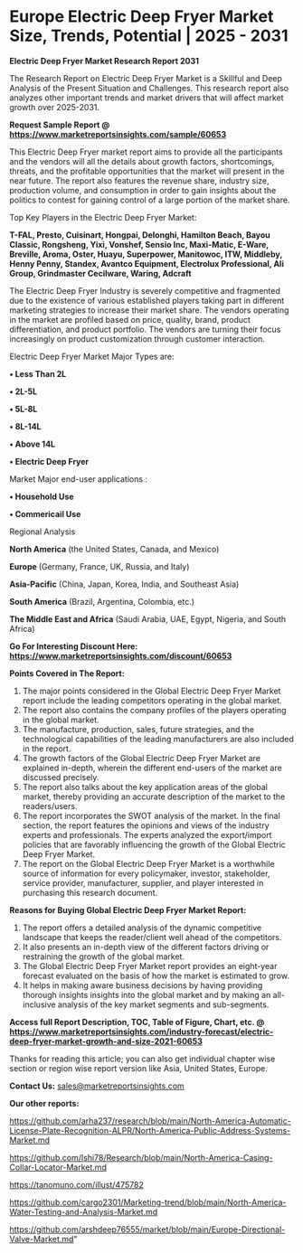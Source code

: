   # Europe Electric Deep Fryer Market Size, Trends, Potential | 2025 - 2031

<strong>Electric Deep Fryer Market Research Report 2031</strong>

The Research Report on Electric Deep Fryer Market is a Skillful and Deep Analysis of the Present Situation and Challenges. This research report also analyzes other important trends and market drivers that will affect market growth over 2025-2031.

<strong>Request Sample Report @ <a href=https://www.marketreportsinsights.com/sample/60653>https://www.marketreportsinsights.com/sample/60653</a></strong>

This Electric Deep Fryer market report aims to provide all the participants and the vendors will all the details about growth factors, shortcomings, threats, and the profitable opportunities that the market will present in the near future. The report also features the revenue share, industry size, production volume, and consumption in order to gain insights about the politics to contest for gaining control of a large portion of the market share.

Top Key Players in the Electric Deep Fryer Market:

<strong>T-FAL, Presto, Cuisinart, Hongpai, Delonghi, Hamilton Beach, Bayou Classic, Rongsheng, Yixi, Vonshef, Sensio Inc, Maxi-Matic, E-Ware, Breville, Aroma, Oster, Huayu, Superpower, Manitowoc, ITW, Middleby, Henny Penny, Standex, Avantco Equipment, Electrolux Professional, Ali Group, Grindmaster Cecilware, Waring, Adcraft</strong>

The Electric Deep Fryer Industry is severely competitive and fragmented due to the existence of various established players taking part in different marketing strategies to increase their market share. The vendors operating in the market are profiled based on price, quality, brand, product differentiation, and product portfolio. The vendors are turning their focus increasingly on product customization through customer interaction.

Electric Deep Fryer Market Major Types are:

<strong>• Less Than 2L

• 2L-5L

• 5L-8L

• 8L-14L

• Above 14L

• Electric Deep Fryer</strong>

Market Major end-user applications :

<strong>• Household Use

• Commericail Use</strong>

Regional Analysis

</u><strong><b>North America</b></strong> (the United States, Canada, and Mexico)

<strong><b>Europe </b></strong>(Germany, France, UK, Russia, and Italy)

<strong><b>Asia-Pacific</b></strong> (China, Japan, Korea, India, and Southeast Asia)

<strong><b>South America</b></strong> (Brazil, Argentina, Colombia, etc.)

<strong><b>The Middle East and Africa</b></strong> (Saudi Arabia, UAE, Egypt, Nigeria, and South Africa)

<strong>Go For Interesting Discount Here: <a href=https://www.marketreportsinsights.com/discount/60653>https://www.marketreportsinsights.com/discount/60653</a></strong>

<strong>Points Covered in The Report:</strong>
<ol>
  <li>The major points considered in the Global Electric Deep Fryer Market report include the leading competitors operating in the global market.</li>
  <li>The report also contains the company profiles of the players operating in the global market.</li>
  <li>The manufacture, production, sales, future strategies, and the technological capabilities of the leading manufacturers are also included in the report.</li>
  <li>The growth factors of the Global Electric Deep Fryer Market are explained in-depth, wherein the different end-users of the market are discussed precisely.</li>
  <li>The report also talks about the key application areas of the global market, thereby providing an accurate description of the market to the readers/users.</li>
  <li>The report incorporates the SWOT analysis of the market. In the final section, the report features the opinions and views of the industry experts and professionals. The experts analyzed the export/import policies that are favorably influencing the growth of the Global Electric Deep Fryer Market.</li>
  <li>The report on the Global Electric Deep Fryer Market is a worthwhile source of information for every policymaker, investor, stakeholder, service provider, manufacturer, supplier, and player interested in purchasing this research document.</li>
</ol>
<strong>Reasons for Buying Global Electric Deep Fryer Market Report:</strong>

<ol>
  <li>The report offers a detailed analysis of the dynamic competitive landscape that keeps the reader/client well ahead of the competitors.</li>
  <li>It also presents an in-depth view of the different factors driving or restraining the growth of the global market.</li>
  <li>The Global Electric Deep Fryer Market report provides an eight-year forecast evaluated on the basis of how the market is estimated to grow.</li>
  <li>It helps in making aware business decisions by having providing thorough insights insights into the global market and by making an all-inclusive analysis of the key market segments and sub-segments.</li>
</ol>
<strong>Access full Report Description, TOC, Table of Figure, Chart, etc. @ <a href=https://www.marketreportsinsights.com/industry-forecast/electric-deep-fryer-market-growth-and-size-2021-60653>https://www.marketreportsinsights.com/industry-forecast/electric-deep-fryer-market-growth-and-size-2021-60653</a></strong>


Thanks for reading this article; you can also get individual chapter wise section or region wise report version like Asia, United States, Europe.

<strong>Contact Us:</strong>
sales@marketreportsinsights.com

<strong>Our other reports:</strong>

<a href=https://github.com/arha237/research/blob/main/North-America-Automatic-License-Plate-Recognition-ALPR/North-America-Public-Address-Systems-Market.md>https://github.com/arha237/research/blob/main/North-America-Automatic-License-Plate-Recognition-ALPR/North-America-Public-Address-Systems-Market.md</a>

<a href=https://github.com/Ishi78/Research/blob/main/North-America-Casing-Collar-Locator-Market.md>https://github.com/Ishi78/Research/blob/main/North-America-Casing-Collar-Locator-Market.md</a>

<a href=https://tanomuno.com/illust/475782>https://tanomuno.com/illust/475782</a>

<a href=https://github.com/cargo2301/Marketing-trend/blob/main/North-America-Water-Testing-and-Analysis-Market.md>https://github.com/cargo2301/Marketing-trend/blob/main/North-America-Water-Testing-and-Analysis-Market.md</a>

<a href=https://github.com/arshdeep76555/market/blob/main/Europe-Directional-Valve-Market.md>https://github.com/arshdeep76555/market/blob/main/Europe-Directional-Valve-Market.md</a>"
